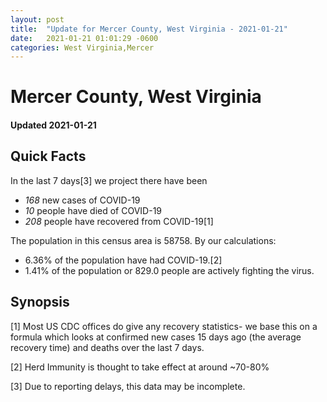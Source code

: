 ```yaml
---
layout: post
title:  "Update for Mercer County, West Virginia - 2021-01-21"
date:   2021-01-21 01:01:29 -0600
categories: West Virginia,Mercer
---
```


# Mercer County, West Virginia
#### Updated 2021-01-21

## Quick Facts

In the last 7 days[3] we project there have been
- *168* new cases of COVID-19
- *10* people have died of COVID-19
- *208* people have recovered from COVID-19[1]

The population in this census area is 58758. By our calculations:
- 6.36% of the population have had COVID-19.[2]
- 1.41% of the population or 829.0 people are actively fighting the virus.

## Synopsis




[1] Most US CDC offices do give any recovery statistics- we base this on a formula which looks at confirmed new cases
15 days ago (the average recovery time) and deaths over the last 7 days.

[2] Herd Immunity is thought to take effect at around ~70-80%

[3] Due to reporting delays, this data may be incomplete.
 
    